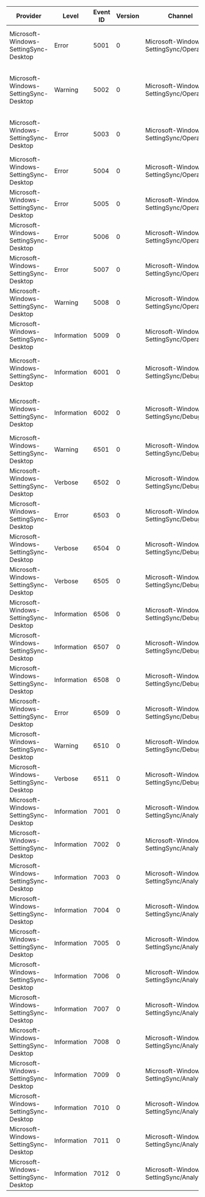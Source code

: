 Provider                               |  Level        |  Event ID  |  Version  |  Channel                                    |  Task                                |  Opcode  |  Keyword          |  Message
---------------------------------------|---------------|------------|-----------|---------------------------------------------|--------------------------------------|----------|-------------------|-------------------------------------------------------------------------------------------------------------------------
Microsoft-Windows-SettingSync-Desktop  |  Error        |  5001      |  0        |  Microsoft-Windows-SettingSync/Operational  |                                      |          |                   |  The system failed to request a sync for collection {CollectionId} (operation: {Operation}; Result: {HRESULT}).
Microsoft-Windows-SettingSync-Desktop  |  Warning      |  5002      |  0        |  Microsoft-Windows-SettingSync/Operational  |                                      |          |                   |  The setting unit {SettingUnitId} for collection {CollectionId} is invalid. (operation: {Operation}; Result: {HRESULT}).
Microsoft-Windows-SettingSync-Desktop  |  Error        |  5003      |  0        |  Microsoft-Windows-SettingSync/Operational  |                                      |          |                   |  Starting or stopping setting change publisher for {CollectionId} failed. (Result: {HRESULT})
Microsoft-Windows-SettingSync-Desktop  |  Error        |  5004      |  0        |  Microsoft-Windows-SettingSync/Operational  |                                      |          |                   |  Failed to create process '{CollectionId}' (Result: {HRESULT}).
Microsoft-Windows-SettingSync-Desktop  |  Error        |  5005      |  0        |  Microsoft-Windows-SettingSync/Operational  |                                      |          |                   |  Starting the setting monitor SSO failed.  (Message: {Message}; Result: {HRESULT})
Microsoft-Windows-SettingSync-Desktop  |  Error        |  5006      |  0        |  Microsoft-Windows-SettingSync/Operational  |                                      |          |                   |  Starting the WNF listener failed.  (Message: {Message}; Result: {HRESULT})
Microsoft-Windows-SettingSync-Desktop  |  Error        |  5007      |  0        |  Microsoft-Windows-SettingSync/Operational  |                                      |          |                   |  {Message}
Microsoft-Windows-SettingSync-Desktop  |  Warning      |  5008      |  0        |  Microsoft-Windows-SettingSync/Operational  |                                      |          |                   |  {Message}
Microsoft-Windows-SettingSync-Desktop  |  Information  |  5009      |  0        |  Microsoft-Windows-SettingSync/Operational  |                                      |          |                   |  {Message}
Microsoft-Windows-SettingSync-Desktop  |  Information  |  6001      |  0        |  Microsoft-Windows-SettingSync/Debug        |                                      |          |                   |  The sync provider requested that {CollectionId} not upload now.  It will retry the upload later.
Microsoft-Windows-SettingSync-Desktop  |  Information  |  6002      |  0        |  Microsoft-Windows-SettingSync/Debug        |                                      |          |                   |  Starting or stopping setting change publisher for {CollectionId} failed. (Result: {HRESULT})
Microsoft-Windows-SettingSync-Desktop  |  Warning      |  6501      |  0        |  Microsoft-Windows-SettingSync/Debug        |                                      |          |                   |  Wnf event callback failure. State Name: {Message}. HRESULT: {HRESULT}.
Microsoft-Windows-SettingSync-Desktop  |  Verbose      |  6502      |  0        |  Microsoft-Windows-SettingSync/Debug        |                                      |          |                   |  StartLayoutSync - Load layout data from stream. (HRESULT: {HRESULT})
Microsoft-Windows-SettingSync-Desktop  |  Error        |  6503      |  0        |  Microsoft-Windows-SettingSync/Debug        |                                      |          |                   |  PicturePasswordPicture image validation failed (HRESULT: {HRESULT})
Microsoft-Windows-SettingSync-Desktop  |  Verbose      |  6504      |  0        |  Microsoft-Windows-SettingSync/Debug        |                                      |          |                   |
Microsoft-Windows-SettingSync-Desktop  |  Verbose      |  6505      |  0        |  Microsoft-Windows-SettingSync/Debug        |                                      |          |                   |
Microsoft-Windows-SettingSync-Desktop  |  Information  |  6506      |  0        |  Microsoft-Windows-SettingSync/Debug        |                                      |          |                   |
Microsoft-Windows-SettingSync-Desktop  |  Information  |  6507      |  0        |  Microsoft-Windows-SettingSync/Debug        |                                      |          |                   |
Microsoft-Windows-SettingSync-Desktop  |  Information  |  6508      |  0        |  Microsoft-Windows-SettingSync/Debug        |                                      |          |                   |
Microsoft-Windows-SettingSync-Desktop  |  Error        |  6509      |  0        |  Microsoft-Windows-SettingSync/Debug        |                                      |          |                   |  {Message}
Microsoft-Windows-SettingSync-Desktop  |  Warning      |  6510      |  0        |  Microsoft-Windows-SettingSync/Debug        |                                      |          |                   |  {Message}
Microsoft-Windows-SettingSync-Desktop  |  Verbose      |  6511      |  0        |  Microsoft-Windows-SettingSync/Debug        |                                      |          |                   |  {Message}
Microsoft-Windows-SettingSync-Desktop  |  Information  |  7001      |  0        |  Microsoft-Windows-SettingSync/Analytic     |  Perf_SettingProfileHandler_OnLoad   |  Start   |  RoamingSettings  |
Microsoft-Windows-SettingSync-Desktop  |  Information  |  7002      |  0        |  Microsoft-Windows-SettingSync/Analytic     |  Perf_SettingProfileHandler_OnLoad   |  Stop    |  RoamingSettings  |
Microsoft-Windows-SettingSync-Desktop  |  Information  |  7003      |  0        |  Microsoft-Windows-SettingSync/Analytic     |  Perf_MouseSettingHandler_GetUnit    |  Start   |  RoamingSettings  |
Microsoft-Windows-SettingSync-Desktop  |  Information  |  7004      |  0        |  Microsoft-Windows-SettingSync/Analytic     |  Perf_MouseSettingHandler_GetUnit    |  Stop    |  RoamingSettings  |
Microsoft-Windows-SettingSync-Desktop  |  Information  |  7005      |  0        |  Microsoft-Windows-SettingSync/Analytic     |  Perf_MouseSettingHandler_ApplyUnit  |  Start   |  RoamingSettings  |
Microsoft-Windows-SettingSync-Desktop  |  Information  |  7006      |  0        |  Microsoft-Windows-SettingSync/Analytic     |  Perf_MouseSettingHandler_ApplyUnit  |  Stop    |  RoamingSettings  |
Microsoft-Windows-SettingSync-Desktop  |  Information  |  7007      |  0        |  Microsoft-Windows-SettingSync/Analytic     |  Perf_SyncRequestedByLocalSystem     |  Stop    |  RoamingSettings  |
Microsoft-Windows-SettingSync-Desktop  |  Information  |  7008      |  0        |  Microsoft-Windows-SettingSync/Analytic     |  Perf_MicroImageCompression          |  Start   |  RoamingSettings  |
Microsoft-Windows-SettingSync-Desktop  |  Information  |  7009      |  0        |  Microsoft-Windows-SettingSync/Analytic     |  Perf_MicroImageCompression          |  Stop    |  RoamingSettings  |
Microsoft-Windows-SettingSync-Desktop  |  Information  |  7010      |  0        |  Microsoft-Windows-SettingSync/Analytic     |  Perf_MicroImageScale                |  Start   |  RoamingSettings  |
Microsoft-Windows-SettingSync-Desktop  |  Information  |  7011      |  0        |  Microsoft-Windows-SettingSync/Analytic     |  Perf_MicroImageCompression          |  Stop    |  RoamingSettings  |
Microsoft-Windows-SettingSync-Desktop  |  Information  |  7012      |  0        |  Microsoft-Windows-SettingSync/Analytic     |  Perf_BackupRequestedByLocalSystem   |  Stop    |  RoamingSettings  |
